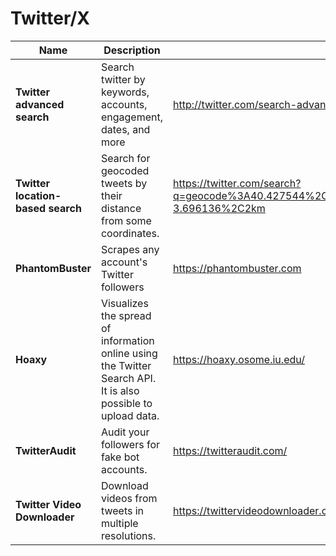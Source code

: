 # Twitter/X



<table><thead><tr><th>Name</th><th>Description</th><th data-type="content-ref"></th></tr></thead><tbody><tr><td><strong>Twitter advanced search</strong></td><td>Search twitter by keywords, accounts, engagement, dates, and more</td><td><a href="http://twitter.com/search-advanced">http://twitter.com/search-advanced</a></td></tr><tr><td><strong>Twitter location-based search</strong></td><td>Search for geocoded tweets by their distance from some coordinates.</td><td><a href="https://twitter.com/search?q=geocode%3A40.427544%2C-3.696136%2C2km">https://twitter.com/search?q=geocode%3A40.427544%2C-3.696136%2C2km</a></td></tr><tr><td><strong>PhantomBuster</strong></td><td>Scrapes any account's Twitter followers</td><td><a href="https://phantombuster.com">https://phantombuster.com</a></td></tr><tr><td><strong>Hoaxy</strong></td><td>Visualizes the spread of information online using the Twitter Search API. It is also possible to upload data.</td><td><a href="https://hoaxy.osome.iu.edu/">https://hoaxy.osome.iu.edu/</a></td></tr><tr><td><strong>TwitterAudit</strong></td><td>Audit your followers for fake bot accounts.</td><td><a href="https://twitteraudit.com/">https://twitteraudit.com/</a></td></tr><tr><td><strong>Twitter Video Downloader</strong></td><td>Download videos from tweets in multiple resolutions.</td><td><a href="https://twittervideodownloader.com/">https://twittervideodownloader.com/</a></td></tr></tbody></table>
